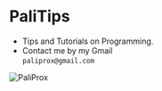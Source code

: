 # PaliTips
* Tips and Tutorials on Programming.
* Contact me by my Gmail  
`paliprox@gmail.com`

![PaliProx](https://avatars.githubusercontent.com/u/84869823?s=400&u=81c72c89c078e2ae4c954c0071f190beab0ae371&v=4)

